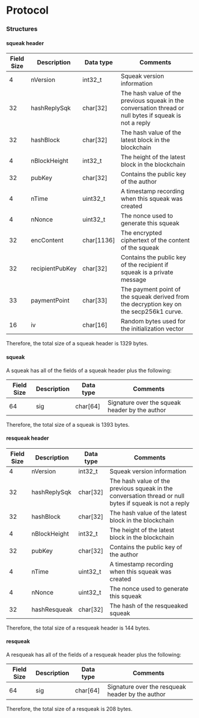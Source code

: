 # Protocol

### Structures

#### squeak header

Field Size | Description | Data type | Comments
--- | --- | --- | ---
4 | nVersion | int32_t | Squeak version information
32 | hashReplySqk | char[32] | The hash value of the previous squeak in the conversation thread or null bytes if squeak is not a reply
32 | hashBlock | char[32] | The hash value of the latest block in the blockchain
4 | nBlockHeight | int32_t | The height of the latest block in the blockchain
32 | pubKey | char[32] | Contains the public key of the author
4 | nTime | uint32_t | A timestamp recording when this squeak was created
4 | nNonce | uint32_t | The nonce used to generate this squeak
32 | encContent | char[1136] | The encrypted ciphertext of the content of the squeak
32 | recipientPubKey | char[32] | Contains the public key of the recipient if squeak is a private message
33 | paymentPoint | char[33] | The payment point of the squeak derived from the decryption key on the secp256k1 curve.
16 | iv | char[16] | Random bytes used for the initialization vector

Therefore, the total size of a squeak header is 1329 bytes.

#### squeak

A squeak has all of the fields of a squeak header plus the following:

Field Size | Description | Data type | Comments
--- | --- | --- | ---
64 | sig | char[64] | Signature over the squeak header by the author

Therefore, the total size of a squeak is 1393 bytes.

#### resqueak header

Field Size | Description | Data type | Comments
--- | --- | --- | ---
4 | nVersion | int32_t | Squeak version information
32 | hashReplySqk | char[32] | The hash value of the previous squeak in the conversation thread or null bytes if squeak is not a reply
32 | hashBlock | char[32] | The hash value of the latest block in the blockchain
4 | nBlockHeight | int32_t | The height of the latest block in the blockchain
32 | pubKey | char[32] | Contains the public key of the author
4 | nTime | uint32_t | A timestamp recording when this squeak was created
4 | nNonce | uint32_t | The nonce used to generate this squeak
32 | hashResqueak | char[32] | The hash of the resqueaked squeak

Therefore, the total size of a resqueak header is 144 bytes.

#### resqueak

A resqueak has all of the fields of a resqueak header plus the following:

Field Size | Description | Data type | Comments
--- | --- | --- | ---
64 | sig | char[64] | Signature over the resqueak header by the author

Therefore, the total size of a resqueak is 208 bytes.
